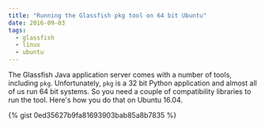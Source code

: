 ```yaml
---
title: "Running the Glassfish pkg tool on 64 bit Ubuntu"
date: 2016-09-03
tags:
  - glassfish
  - linux
  - ubuntu
---
```

The Glassfish Java application server comes with a number of tools, including
`pkg`. Unfortunately, `pkg` is a 32 bit Python application and almost all of us
run 64 bit systems. So you need a couple of compatibility libraries to run the
tool. Here's how you do that on Ubuntu 16.04.

{% gist 0ed35627b9fa81693903bab85a8b7835 %}